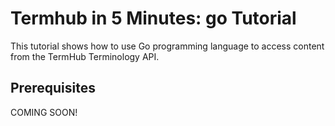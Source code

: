 Termhub in 5 Minutes: go Tutorial
=================================

This tutorial shows how to use Go programming language to access content from the TermHub Terminology API.

Prerequisites
-------------

COMING SOON!
